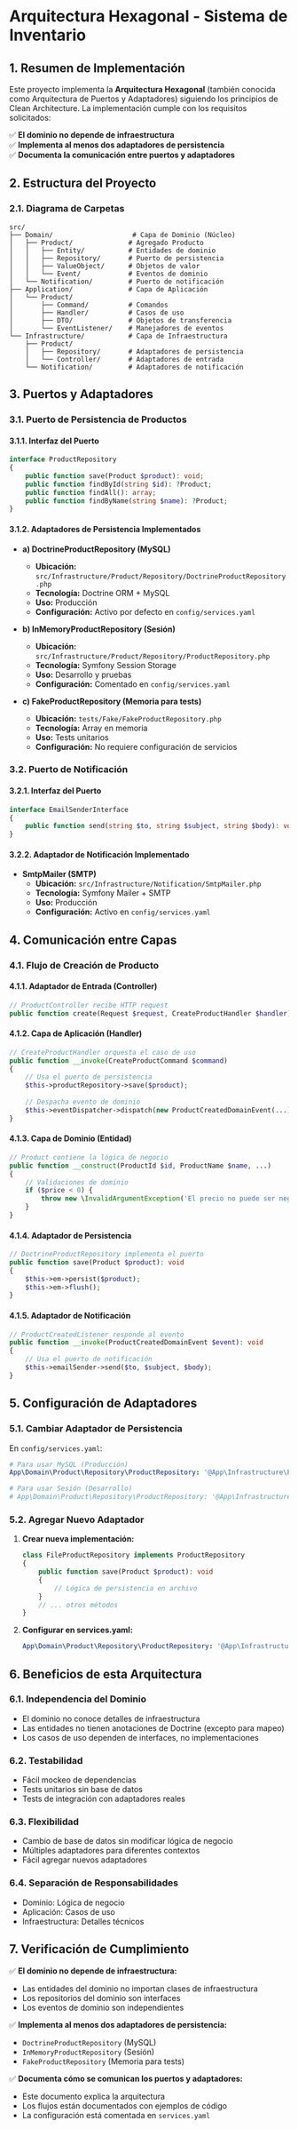 # Arquitectura Hexagonal - Sistema de Inventario

## 1. Resumen de Implementación

Este proyecto implementa la **Arquitectura Hexagonal** (también conocida como Arquitectura de Puertos y Adaptadores) siguiendo los principios de Clean Architecture. La implementación cumple con los requisitos solicitados:

✅ **El dominio no depende de infraestructura**  
✅ **Implementa al menos dos adaptadores de persistencia**  
✅ **Documenta la comunicación entre puertos y adaptadores**

## 2. Estructura del Proyecto

### 2.1. Diagrama de Carpetas

```
src/
├── Domain/                    # Capa de Dominio (Núcleo)
│   ├── Product/              # Agregado Producto
│   │   ├── Entity/           # Entidades de dominio
│   │   ├── Repository/       # Puerto de persistencia
│   │   ├── ValueObject/      # Objetos de valor
│   │   └── Event/            # Eventos de dominio
│   └── Notification/         # Puerto de notificación
├── Application/              # Capa de Aplicación
│   └── Product/
│       ├── Command/          # Comandos
│       ├── Handler/          # Casos de uso
│       ├── DTO/              # Objetos de transferencia
│       └── EventListener/    # Manejadores de eventos
└── Infrastructure/           # Capa de Infraestructura
    ├── Product/
    │   ├── Repository/       # Adaptadores de persistencia
    │   └── Controller/       # Adaptadores de entrada
    └── Notification/         # Adaptadores de notificación
```

## 3. Puertos y Adaptadores

### 3.1. Puerto de Persistencia de Productos

#### 3.1.1. Interfaz del Puerto

```php
interface ProductRepository
{
    public function save(Product $product): void;
    public function findById(string $id): ?Product;
    public function findAll(): array;
    public function findByName(string $name): ?Product;
}
```

#### 3.1.2. Adaptadores de Persistencia Implementados

- **a) DoctrineProductRepository (MySQL)**
  - **Ubicación:** `src/Infrastructure/Product/Repository/DoctrineProductRepository.php`
  - **Tecnología:** Doctrine ORM + MySQL
  - **Uso:** Producción
  - **Configuración:** Activo por defecto en `config/services.yaml`

- **b) InMemoryProductRepository (Sesión)**
  - **Ubicación:** `src/Infrastructure/Product/Repository/ProductRepository.php`
  - **Tecnología:** Symfony Session Storage
  - **Uso:** Desarrollo y pruebas
  - **Configuración:** Comentado en `config/services.yaml`

- **c) FakeProductRepository (Memoria para tests)**
  - **Ubicación:** `tests/Fake/FakeProductRepository.php`
  - **Tecnología:** Array en memoria
  - **Uso:** Tests unitarios
  - **Configuración:** No requiere configuración de servicios

### 3.2. Puerto de Notificación

#### 3.2.1. Interfaz del Puerto

```php
interface EmailSenderInterface
{
    public function send(string $to, string $subject, string $body): void;
}
```

#### 3.2.2. Adaptador de Notificación Implementado

- **SmtpMailer (SMTP)**
  - **Ubicación:** `src/Infrastructure/Notification/SmtpMailer.php`
  - **Tecnología:** Symfony Mailer + SMTP
  - **Uso:** Producción
  - **Configuración:** Activo en `config/services.yaml`

## 4. Comunicación entre Capas

### 4.1. Flujo de Creación de Producto

#### 4.1.1. Adaptador de Entrada (Controller)

```php
// ProductController recibe HTTP request
public function create(Request $request, CreateProductHandler $handler)
```

#### 4.1.2. Capa de Aplicación (Handler)

```php
// CreateProductHandler orquesta el caso de uso
public function __invoke(CreateProductCommand $command)
{
    // Usa el puerto de persistencia
    $this->productRepository->save($product);
    
    // Despacha evento de dominio
    $this->eventDispatcher->dispatch(new ProductCreatedDomainEvent(...));
}
```

#### 4.1.3. Capa de Dominio (Entidad)

```php
// Product contiene la lógica de negocio
public function __construct(ProductId $id, ProductName $name, ...)
{
    // Validaciones de dominio
    if ($price < 0) {
        throw new \InvalidArgumentException('El precio no puede ser negativo');
    }
}
```

#### 4.1.4. Adaptador de Persistencia

```php
// DoctrineProductRepository implementa el puerto
public function save(Product $product): void
{
    $this->em->persist($product);
    $this->em->flush();
}
```

#### 4.1.5. Adaptador de Notificación

```php
// ProductCreatedListener responde al evento
public function __invoke(ProductCreatedDomainEvent $event): void
{
    // Usa el puerto de notificación
    $this->emailSender->send($to, $subject, $body);
}
```

## 5. Configuración de Adaptadores

### 5.1. Cambiar Adaptador de Persistencia

En `config/services.yaml`:

```yaml
# Para usar MySQL (Producción)
App\Domain\Product\Repository\ProductRepository: '@App\Infrastructure\Product\Repository\DoctrineProductRepository'

# Para usar Sesión (Desarrollo)
# App\Domain\Product\Repository\ProductRepository: '@App\Infrastructure\Product\Repository\InMemoryProductRepository'
```

### 5.2. Agregar Nuevo Adaptador

1. **Crear nueva implementación:**
   ```php
   class FileProductRepository implements ProductRepository
   {
       public function save(Product $product): void
       {
           // Lógica de persistencia en archivo
       }
       // ... otros métodos
   }
   ```

2. **Configurar en services.yaml:**
   ```yaml
   App\Domain\Product\Repository\ProductRepository: '@App\Infrastructure\Product\Repository\FileProductRepository'
   ```

## 6. Beneficios de esta Arquitectura

### 6.1. Independencia del Dominio

- El dominio no conoce detalles de infraestructura
- Las entidades no tienen anotaciones de Doctrine (excepto para mapeo)
- Los casos de uso dependen de interfaces, no implementaciones

### 6.2. Testabilidad

- Fácil mockeo de dependencias
- Tests unitarios sin base de datos
- Tests de integración con adaptadores reales

### 6.3. Flexibilidad

- Cambio de base de datos sin modificar lógica de negocio
- Múltiples adaptadores para diferentes contextos
- Fácil agregar nuevos adaptadores

### 6.4. Separación de Responsabilidades

- Dominio: Lógica de negocio
- Aplicación: Casos de uso
- Infraestructura: Detalles técnicos

## 7. Verificación de Cumplimiento

✅ **El dominio no depende de infraestructura:**
- Las entidades del dominio no importan clases de infraestructura
- Los repositorios del dominio son interfaces
- Los eventos de dominio son independientes

✅ **Implementa al menos dos adaptadores de persistencia:**
- `DoctrineProductRepository` (MySQL)
- `InMemoryProductRepository` (Sesión)
- `FakeProductRepository` (Memoria para tests)

✅ **Documenta cómo se comunican los puertos y adaptadores:**
- Este documento explica la arquitectura
- Los flujos están documentados con ejemplos de código
- La configuración está comentada en `services.yaml` 